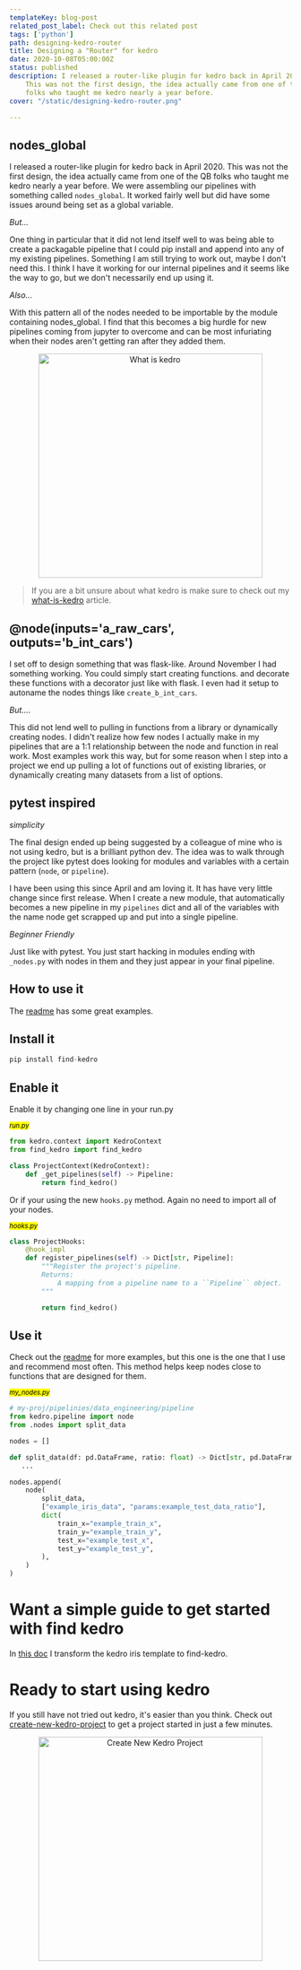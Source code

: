 ```yaml
---
templateKey: blog-post
related_post_label: Check out this related post
tags: ['python']
path: designing-kedro-router
title: Designing a "Router" for kedro
date: 2020-10-08T05:00:00Z
status: published
description: I released a router-like plugin for kedro back in April 2020.
    This was not the first design, the idea actually came from one of the QB
    folks who taught me kedro nearly a year before.
cover: "/static/designing-kedro-router.png"

---
```


## nodes_global

I released a router-like plugin for kedro back in April 2020.  This was not the first design, the idea actually came from one of the QB folks who taught me kedro nearly a year before.  We were assembling our pipelines with something called `nodes_global`.  It worked fairly well but did have some issues around being set as a global variable.

_But..._

One thing in particular that it did not lend itself well to was being able to create a packagable pipeline that I could pip install and append into any of my existing pipelines.  Something I am still trying to work out, maybe I don't need this.  I think I have it working for our internal pipelines and it seems like the way to go, but we don't necessarily end up using it.

_Also..._

With this pattern all of the nodes needed to be importable by the module containing nodes_global.  I find that this becomes a big hurdle for new pipelines coming from jupyter to overcome and can be most infuriating when their nodes aren't getting ran after they added them.

<p style='text-align: center' align='center'>
<a href='https://waylonwalker.com/blog/what-is-kedro'>
  <img
    style='width:400px; max-width:80%; margin: auto;'
    src="https://waylonwalker.com/what-is-kedro.png"
    alt="What is kedro"
    width='400'
  />
  </a>
</p>

> If you are a bit unsure about what kedro is make sure to check out my [what-is-kedro](https://waylonwalker.com/blog/what-is-kedro) article.


## @node(inputs='a_raw_cars', outputs='b_int_cars')
I set off to design something that was flask-like.  Around November I had something working.  You could simply start creating functions. and decorate these functions with a decorator just like with flask.  I even had it setup to autoname the nodes things like `create_b_int_cars`.

_But...._

This did not lend well to pulling in functions from a library or dynamically creating nodes.  I didn't realize how few nodes I actually make in my pipelines that are a 1:1 relationship between the node and function in real work.  Most examples work this way, but for some reason when I step into a project we end up pulling a lot of functions out of existing libraries, or dynamically creating many datasets from a list of options.

## pytest inspired
_simplicity_

The final design ended up being suggested by a colleague of mine who is not using kedro, but is a  brilliant python dev.  The idea was to walk through the project like pytest does looking for modules and variables with a certain pattern (`node`, or `pipeline`).

I have been using this since April and am loving it. It has have very little change since first release.  When I create a new module, that automatically becomes a new pipeline in my `pipelines` dict and all of the variables with the name node get scrapped up and put into a single pipeline.

_Beginner Friendly_

Just like with pytest.  You just start hacking in modules ending with `_nodes.py` with nodes in them and they just appear in your final pipeline.

## How to use it

The [readme](https://github.com/WaylonWalker/find-kedro) has some great examples.

## Install it

``` python
pip install find-kedro
```

## Enable it

Enable it by changing one line in your run.py

_<small><mark>run.py</mark></small>_

``` python
from kedro.context import KedroContext
from find_kedro import find_kedro

class ProjectContext(KedroContext):
    def _get_pipelines(self) -> Pipeline:
        return find_kedro()
```

Or if your using the new `hooks.py` method.  Again no need to import all of your nodes.

_<small><mark>hooks.py</mark></small>_

``` python
class ProjectHooks:
    @hook_impl
    def register_pipelines(self) -> Dict[str, Pipeline]:
        """Register the project's pipeline.
        Returns:
            A mapping from a pipeline name to a ``Pipeline`` object.
        """

        return find_kedro()
```

## Use it 

Check out the [readme](https://github.com/WaylonWalker/find-kedro) for more examples, but this one is the one that I use and recommend most often.  This method helps keep nodes close to functions that are designed for them.

_<small><mark>my_nodes.py</mark></small>_

``` python
# my-proj/pipelinies/data_engineering/pipeline
from kedro.pipeline import node
from .nodes import split_data

nodes = []

def split_data(df: pd.DataFrame, ratio: float) -> Dict[str, pd.DataFrame]:
   ...

nodes.append(
    node(
        split_data,
        ["example_iris_data", "params:example_test_data_ratio"],
        dict(
            train_x="example_train_x",
            train_y="example_train_y",
            test_x="example_test_x",
            test_y="example_test_y",
        ),
    )
)
```


# Want a simple guide to get started with find kedro


<p style='text-align: center' align='center'>
<a href='https://find.kedro.dev/examples/iris/>
  <img
    style='width:400px; max-width:80%; border-radius: '35px'; margin: auto;'
    width='400'
    src="https://waylonwalker.com/find-kedro-examples-iris.png"
    alt="Find Kedro Iris example"
  />
  </a>
</p>

In [this doc](https://find.kedro.dev/examples/iris/) I transform the kedro iris template to find-kedro.

# Ready to start using kedro

If you still have not tried out kedro, it's easier than you think. Check out [create-new-kedro-project](https://waylonwalker.com/blog/create-new-kedro-project) to get a project started in just a few minutes.

<p style='text-align: center' align='center'>
<a href='https://waylonwalker.com/blog/create-new-kedro-project'>
  <img
    style='width:400px; max-width:80%; margin: auto;'
    width='400'
    src="https://waylonwalker.com/create-new-kedro-project.png"
    alt="Create New Kedro Project"
  />
  </a>
</p>

